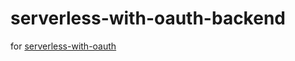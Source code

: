 # serverless-with-oauth-backend
for [serverless-with-oauth](https://github.com/Gumball12/serverless-with-oauth)

